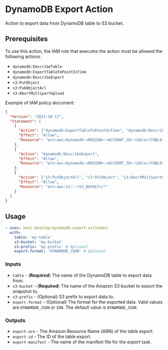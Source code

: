 # DynamoDB Export Action

Action to export data from DynamoDB table to S3 bucket.

## Prerequisites

To use this action, the IAM role that executes the action must be allowed the
following actions.

- `dynamodb:DescribeTable`
- `dynamodb:ExportTableToPointInTime`
- `dynamodb:DescribeExport`
- `s3:PutObject`
- `s3:PubObjectAcl`
- `s3:AbortMultipartUpload`

Example of IAM policy document:

```json
{
  "Version": "2012-10-17",
  "Statement": [
    {
      "Action": ["dynamodb:ExportTableToPointInTime", "dynamodb:DescribeTable"],
      "Effect": "Allow",
      "Resource": "arn:aws:dynamodb:<REGION>:<ACCOUNT_ID>:table/<TABLE>"
    },
    {
      "Action": "dynamodb:DescribeExport",
      "Effect": "Allow",
      "Resource": "arn:aws:dynamodb:<REGION>:<ACCOUNT_ID>:table/<TABLE>/export/*"
    },
    {
      "Action": ["s3:PutObjectAcl", "s3:PutObject", "s3:AbortMultipartUpload"],
      "Effect": "Allow",
      "Resource": "arn:aws:s3:::<S3_BUCKET>/*"
    }
  ]
}
```

## Usage

```yaml
- uses: koki-develop/dynamodb-export-action@v1
  with:
    table: 'my-table'
    s3-bucket: 'my-bucket'
    s3-prefix: 'my-prefix' # Optional
    export-format: 'DYNAMODB_JSON' # Optional
```

### Inputs

- `table` - (**Required**) The name of the DynamoDB table to export data from.
- `s3-bucket` - (**Required**) The name of the Amazon S3 bucket to export the
  snapshot to.
- `s3-prefix` - (Optional) S3 prefix to export data to.
- `export-format` - (Optional) The format for the exported data. Valid values
  are `DYNAMODB_JSON` or `ION`. The default value is `DYNAMODB_JSON`.

### Outputs

- `export-arn` - The Amazon Resource Name (ARN) of the table export.
- `export-id` - The ID of the table export.
- `export-manifest` - The name of the manifest file for the export task.
